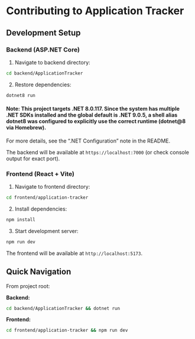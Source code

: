 # Contributing to Application Tracker

## Development Setup

### Backend (ASP.NET Core)

1. Navigate to backend directory:
```bash
cd backend/ApplicationTracker
```

2. Restore dependencies:
```bash
dotnet8 run
```

#### Note: This project targets .NET 8.0.117. Since the system has multiple .NET SDKs installed and the global default is .NET 9.0.5, a shell alias dotnet8 was configured to explicitly use the correct runtime (dotnet@8 via Homebrew).

For more details, see the “.NET Configuration” note in the README.

The backend will be available at `https://localhost:7000` (or check console output for exact port).


### Frontend (React + Vite)

1. Navigate to frontend directory:
```bash
cd frontend/application-tracker
```

2. Install dependencies:
```bash
npm install
```

3. Start development server:
```bash
npm run dev
```

The frontend will be available at `http://localhost:5173`.

## Quick Navigation

From project root:

**Backend:**
```bash
cd backend/ApplicationTracker && dotnet run
```

**Frontend:**
```bash
cd frontend/application-tracker && npm run dev
```